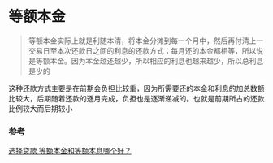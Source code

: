 # 等额本金

> 等额本金实际上就是利随本清，将本金分摊到每一个月中，然后再付清上一交易日至本次还款日之间的利息的还款方式；每月还的本金都相等，所以说是等额本金。因为本金越还越少，所以相应的利息也越来越少，所以总利息是少的

这种还款方式主要是在前期会负担比较重，因为所需要还的本金和利息的加总数额比较大，后期随着还款的逐月完成，负担也是逐渐递减的。也就是前期所占的还款比例较大而后期较小

### 参考

[选择贷款 等额本金和等额本息哪个好？](https://baijiahao.baidu.com/s?id=1650016558032371292&wfr=spider&for=pc)
